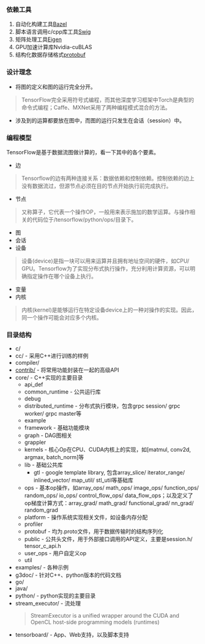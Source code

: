 ### 依赖工具
1. 自动化构建工具[Bazel](https://www.bazel.build/)
2. 脚本语言调用c/cpp库工具[Swig](http://www.swig.org/)
3. 矩阵处理工具[Eigen](http://eigen.tuxfamily.org)
4. GPU加速计算库Nvidia-cuBLAS
5. 结构化数据存储格式[protobuf](https://github.com/google/protobuf)

### 设计理念
 - 将图的定义和图的运行完全分开。
> TensorFlow完全采用符号式编程，而其他深度学习框架中Torch是典型的命令式编程；Caffe、MXNet采用了两种编程模式混合的方法。
 - 涉及到的运算都要放在图中，而图的运行只发生在会话（session）中。

### 编程模型
TensorFlow是基于数据流图做计算的，看一下其中的各个要素。
 - 边
 > Tensorflow的边有两种连接关系：数据依赖和控制依赖。控制依赖的边上没有数据流过，但源节点必须在目的节点开始执行前完成执行。
 - 节点
 > 又称算子，它代表一个操作OP，一般用来表示施加的数学运算。与操作相关的代码位于/tensorflow/python/ops/目录下。
 - 图
 - 会话
 - 设备
 > 设备(device)是指一块可以用来运算并且拥有地址空间的硬件，如CPU/ GPU。Tensorflow为了实现分布式执行操作，充分利用计算资源，可以明确指定操作在哪个设备上执行。
 - 变量
 - 内核
 > 内核(kernel)是能够运行在特定设备device上的一种对操作的实现。因此，同一个操作可能会对应多个内核。

### 目录结构
 - c/
 - cc/ - 采用C++进行训练的样例
 - compiler/
 - [contrib/](./contrib/) - 将常用功能封装在一起的高级API
 - core/ - C++实现的主要目录
	- api_def
	- common_runtime - 公共运行库
	- debug                        
	- distributed_runtime - 分布式执行模块，包含grpc session/ grpc worker/ grpc master等    
	- example                         
	- framework - 基础功能模块                     
	- graph - DAG图相关
	- grappler
	- kernels - 核心Op在CPU、CUDA内核上的实现，如[matmul, conv2d, argmax, batch_norm]等
 	- lib - 基础公共库
    	- gtl - google template library, 包含array_slice/ iterator_range/ inlined_vector/ map_util/ stl_util等基础库
 	- ops - 基本op操作，如array_ops/ math_ops/ image_ops/ function_ops/ random_ops/ io_ops/ control_flow_ops/ data_flow_ops；以及定义了op梯度计算方式：array_grad/ math_grad/ functional_grad/ nn_grad/ random_grad
 	- platform - 操作系统实现相关文件，如设备内存分配
 	- profiler
 	- protobuf - 均为.proto文件，用于数据传输时的结构序列化
 	- public - 公共头文件，用于外部接口调用的API定义，主要是session.h/ tensor_c_api.h
 	- user_ops - 用户自定义op           
 	- util
 - examples/ - 各种示例
 - g3doc/ - 针对C++、python版本的代码文档
 - go/
 - java/
 - python/ - python实现的主要目录
 - stream_executor/ - 流处理
	> StreamExecutor is a unified wrapper around the CUDA and OpenCL host-side programming models (runtimes)
 - tensorboard/ - App、Web支持，以及脚本支持